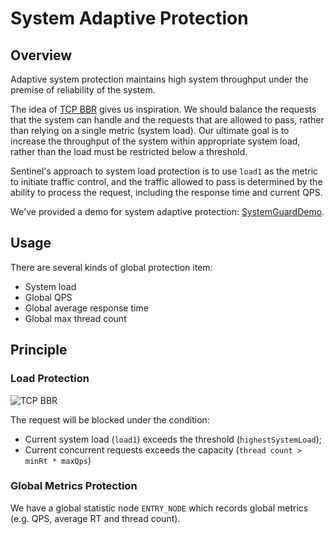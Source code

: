 # System Adaptive Protection

## Overview

Adaptive system protection maintains high system throughput under the premise of reliability of the system.

The idea of [TCP BBR](https://en.wikipedia.org/wiki/TCP_congestion_control#TCP_BBR) gives us inspiration. We should balance the requests that the system can handle and the requests that are allowed to pass, rather than relying on a single metric (system load). Our ultimate goal is to increase the throughput of the system within appropriate system load, rather than the load must be restricted below a threshold.

Sentinel's approach to system load protection is to use `load1` as the metric to initiate traffic control, and the traffic allowed to pass is determined by the ability to process the request, including the response time and current QPS.

We've provided a demo for system adaptive protection: [SystemGuardDemo](https://github.com/alibaba/Sentinel/blob/master/sentinel-demo/sentinel-demo-basic/src/main/java/com/alibaba/csp/sentinel/demo/system/SystemGuardDemo.java).

## Usage

There are several kinds of global protection item:

- System load
- Global QPS
- Global average response time
- Global max thread count

## Principle

### Load Protection

![TCP BBR](https://camo.githubusercontent.com/5b1fd9b8d18c504f0c910c00b2b58876ab4eb452/687474703a2f2f617461322d696d672e636e2d68616e677a686f752e696d672d7075622e616c6979756e2d696e632e636f6d2f62313766326563396132346261376639373033643034626334343239633637342e6a7067)

The request will be blocked under the condition:

- Current system load (`load1`) exceeds the threshold (`highestSystemLoad`);
- Current concurrent requests exceeds the capacity (`thread count > minRt * maxQps`)

### Global Metrics Protection

We have a global statistic node `ENTRY_NODE` which records global metrics (e.g. QPS, average RT and thread count).